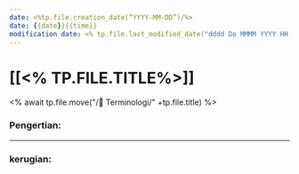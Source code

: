 ```yaml
---
date: <%tp.file.creation_date(“YYYY-MM-DD”)/%>
date: {{date}}{{time}}
modification date: <% tp.file.last_modified_date("dddd Do MMMM YYYY HH:mm:ss") %>
---
```

# [[<% TP.FILE.TITLE%>]]
<% await tp.file.move("/📕 Terminologi/" +tp.file.title) %>
### Pengertian:

---
### kerugian:

